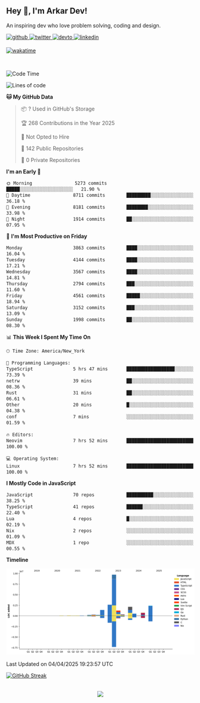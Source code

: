 ## Hey 👋, I'm Arkar Dev!  

An inspiring dev who love problem solving, coding and design.

<a href="https://github.com/Riley1101" target="_blank">
<img src=https://img.shields.io/badge/github-%2324292e.svg?&style=for-the-badge&logo=github&logoColor=white alt=github style="margin-bottom: 5px;" />
</a>
<a href="https://twitter.com/arkardev" target="_blank">
<img src=https://img.shields.io/badge/twitter-%2300acee.svg?&style=for-the-badge&logo=twitter&logoColor=white alt=twitter style="margin-bottom: 5px;" />
</a>
<a href="https://dev.to/riley1101" target="_blank">
<img src=https://img.shields.io/badge/dev.to-%2308090A.svg?&style=for-the-badge&logo=dev.to&logoColor=white alt=devto style="margin-bottom: 5px;" />
</a>
<a href="https://linkedin.com/in/arkar-kaung-myat" target="_blank">
<img src=https://img.shields.io/badge/linkedin-%231E77B5.svg?&style=for-the-badge&logo=linkedin&logoColor=white alt=linkedin style="margin-bottom: 5px;" />
</a>
  
[![wakatime](https://wakatime.com/badge/user/cf23b6e3-75f8-4c04-b0e3-273191c8d2ec.svg)](https://wakatime.com/@cf23b6e3-75f8-4c04-b0e3-273191c8d2ec)

<br/>

<!--START_SECTION:waka-->
![Code Time](http://img.shields.io/badge/Code%20Time-1%2C350%20hrs%2057%20mins-blue)

![Lines of code](https://img.shields.io/badge/From%20Hello%20World%20I%27ve%20Written-22.1%20million%20lines%20of%20code-blue)

**🐱 My GitHub Data** 

> 📦 ? Used in GitHub's Storage 
 > 
> 🏆 268 Contributions in the Year 2025
 > 
> 🚫 Not Opted to Hire
 > 
> 📜 142 Public Repositories 
 > 
> 🔑 0 Private Repositories 
 > 
**I'm an Early 🐤** 

```text
🌞 Morning                5273 commits        █████░░░░░░░░░░░░░░░░░░░░   21.90 % 
🌆 Daytime                8711 commits        █████████░░░░░░░░░░░░░░░░   36.18 % 
🌃 Evening                8181 commits        ████████░░░░░░░░░░░░░░░░░   33.98 % 
🌙 Night                  1914 commits        ██░░░░░░░░░░░░░░░░░░░░░░░   07.95 % 
```
📅 **I'm Most Productive on Friday** 

```text
Monday                   3863 commits        ████░░░░░░░░░░░░░░░░░░░░░   16.04 % 
Tuesday                  4144 commits        ████░░░░░░░░░░░░░░░░░░░░░   17.21 % 
Wednesday                3567 commits        ████░░░░░░░░░░░░░░░░░░░░░   14.81 % 
Thursday                 2794 commits        ███░░░░░░░░░░░░░░░░░░░░░░   11.60 % 
Friday                   4561 commits        █████░░░░░░░░░░░░░░░░░░░░   18.94 % 
Saturday                 3152 commits        ███░░░░░░░░░░░░░░░░░░░░░░   13.09 % 
Sunday                   1998 commits        ██░░░░░░░░░░░░░░░░░░░░░░░   08.30 % 
```


📊 **This Week I Spent My Time On** 

```text
🕑︎ Time Zone: America/New_York

💬 Programming Languages: 
TypeScript               5 hrs 47 mins       ██████████████████░░░░░░░   73.39 % 
netrw                    39 mins             ██░░░░░░░░░░░░░░░░░░░░░░░   08.36 % 
Rust                     31 mins             ██░░░░░░░░░░░░░░░░░░░░░░░   06.61 % 
Other                    20 mins             █░░░░░░░░░░░░░░░░░░░░░░░░   04.38 % 
conf                     7 mins              ░░░░░░░░░░░░░░░░░░░░░░░░░   01.59 % 

🔥 Editors: 
Neovim                   7 hrs 52 mins       █████████████████████████   100.00 % 

💻 Operating System: 
Linux                    7 hrs 52 mins       █████████████████████████   100.00 % 
```

**I Mostly Code in JavaScript** 

```text
JavaScript               70 repos            ██████████░░░░░░░░░░░░░░░   38.25 % 
TypeScript               41 repos            ██████░░░░░░░░░░░░░░░░░░░   22.40 % 
Lua                      4 repos             █░░░░░░░░░░░░░░░░░░░░░░░░   02.19 % 
Nix                      2 repos             ░░░░░░░░░░░░░░░░░░░░░░░░░   01.09 % 
MDX                      1 repo              ░░░░░░░░░░░░░░░░░░░░░░░░░   00.55 % 
```



**Timeline**

![Lines of Code chart](https://raw.githubusercontent.com/Riley1101/Riley1101/main/assets/bar_graph.png)


 Last Updated on 04/04/2025 19:23:57 UTC
<!--END_SECTION:waka-->

[![GitHub Streak](https://streak-stats.demolab.com?user=Riley1101)](https://git.io/streak-stats)
  
<br/>  
<div align="center">
<img src="https://komarev.com/ghpvc/?username=Riley1101&&style=flat-square" align="center" />
</div>  

